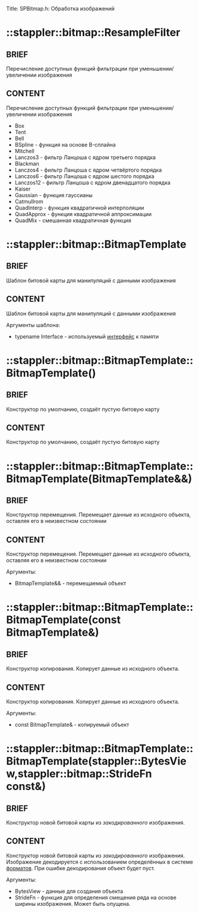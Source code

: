 Title: SPBitmap.h: Обработка изображений

# ::stappler::bitmap::ResampleFilter

## BRIEF

Перечисление доступных функций фильтрации при уменьшении/увеличении изображения

## CONTENT

Перечисление доступных функций фильтрации при уменьшении/увеличении изображения

* Box 
* Tent
* Bell
* BSpline - функция на основе B-сплайна
* Mitchell
* Lanczos3 - фильтр Ланцоша с ядром третьего порядка
* Blackman
* Lanczos4 - фильтр Ланцоша с ядром четвёртого порядка
* Lanczos6 - фильтр Ланцоша с ядром шестого порядка
* Lanczos12 - фильтр Ланцоша с ядром двенадцатого порядка
* Kaiser
* Gaussian - функция гауссианы
* Catmullrom
* QuadInterp - функция квадратичной интерполяции
* QuadApprox - функция квадратичной аппроксимации
* QuadMix - смешанная квадратичная функция

# ::stappler::bitmap::BitmapTemplate<typename>

## BRIEF

Шаблон битовой карты для манипуляций с данными изображения

## CONTENT

Шаблон битовой карты для манипуляций с данными изображения

Аргументы шаблона:
* typename Interface - используемый [интерфейс](basics/memory) к памяти

# ::stappler::bitmap::BitmapTemplate<typename>::BitmapTemplate()

## BRIEF

Конструктор по умолчанию, создаёт пустую битовую карту

## CONTENT

Конструктор по умолчанию, создаёт пустую битовую карту


# ::stappler::bitmap::BitmapTemplate<typename>::BitmapTemplate(BitmapTemplate<Interface>&&)

## BRIEF

Конструктор перемещения. Перемещает данные из исходного объекта, оставляя его в неизвестном состоянии

## CONTENT

Конструктор перемещения. Перемещает данные из исходного объекта, оставляя его в неизвестном состоянии

Аргументы:
* BitmapTemplate<Interface>&& - перемещаемый объект


# ::stappler::bitmap::BitmapTemplate<typename>::BitmapTemplate(const BitmapTemplate<Interface>&)

## BRIEF

Конструктор копирования. Копирует данные из исходного объекта.

## CONTENT

Конструктор копирования. Копирует данные из исходного объекта.

Аргументы:
* const BitmapTemplate<Interface>& - копируемый объект


# ::stappler::bitmap::BitmapTemplate<typename>::BitmapTemplate(stappler::BytesView,stappler::bitmap::StrideFn const&)

## BRIEF

Конструктор новой битовой карты из *закодированного* изображения.

## CONTENT

Конструктор новой битовой карты из *закодированного* изображения. Изображение декодируется с использованием определённых в системе [форматов](::stappler::bitmap::BitmapFormat). При ошибке декодирования объект будет пуст.

Аргументы:
* BytesView - данные для создания объекта
* StrideFn - функция для определения смещения ряда на основе ширины изображения. Может быть опущена.
